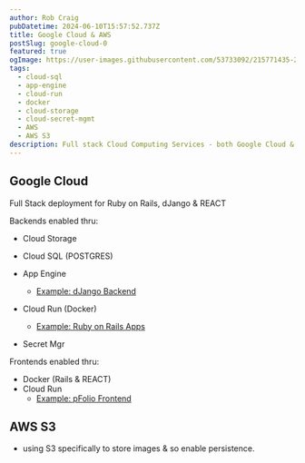 ```yaml
---
author: Rob Craig
pubDatetime: 2024-06-10T15:57:52.737Z
title: Google Cloud & AWS
postSlug: google-cloud-0
featured: true
ogImage: https://user-images.githubusercontent.com/53733092/215771435-25408246-2309-4f8b-a781-1f3d93bdf0ec.png
tags:
  - cloud-sql
  - app-engine
  - cloud-run
  - docker
  - cloud-storage
  - cloud-secret-mgmt
  - AWS
  - AWS S3
description: Full stack Cloud Computing Services - both Google Cloud & AWS
---
```


## Google Cloud

Full Stack deployment for Ruby on Rails, dJango & REACT

Backends enabled thru:

- Cloud Storage
- Cloud SQL (POSTGRES)
- App Engine

  - <a href="https://h-pfolio-1.nw.r.appspot.com/admin/" target="_blank">Example: dJango Backend</a>

- Cloud Run (Docker)

  - <a href="https://airbnb-clone-v1-svc-58856964484.europe-west1.run.app/" target="_blank">Example: Ruby on Rails Apps</a>

- Secret Mgr

Frontends enabled thru:

- Docker (Rails & REACT)
- Cloud Run
  - <a href="https://pfolio-frontend-v1-svc-58856964484.europe-west2.run.app/" target="_blank">Example: pFolio Frontend</a>

## AWS S3

- using S3 specifically to store images & so enable persistence.
